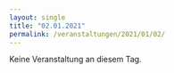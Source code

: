 ```yaml
---
layout: single
title: "02.01.2021"
permalink: /veranstaltungen/2021/01/02/
---
```


Keine Veranstaltung an diesem Tag.
